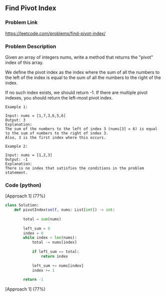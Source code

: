 ## Find Pivot Index

### Problem Link

https://leetcode.com/problems/find-pivot-index/

### Problem Description 

Given an array of integers nums, write a method that returns the "pivot" index of this array.

We define the pivot index as the index where the sum of all the numbers to the left of the index is equal to the sum of all the numbers to the right of the index.

If no such index exists, we should return -1. If there are multiple pivot indexes, you should return the left-most pivot index.

```
Example 1:

Input: nums = [1,7,3,6,5,6]
Output: 3
Explanation:
The sum of the numbers to the left of index 3 (nums[3] = 6) is equal to the sum of numbers to the right of index 3.
Also, 3 is the first index where this occurs.

```

```
Example 2:

Input: nums = [1,2,3]
Output: -1
Explanation:
There is no index that satisfies the conditions in the problem statement.

```


### Code (python)

[Approach 1] (77%) 

```python
class Solution:
    def pivotIndex(self, nums: List[int]) -> int:
        
        total = sum(nums)
        
        left_sum = 0
        index = 0
        while index < len(nums):
            total -= nums[index]
            
            if left_sum == total:
                return index
                
            left_sum += nums[index]
            index += 1
        
        return -1
```

[Approach 1] (77%) 

```python

```